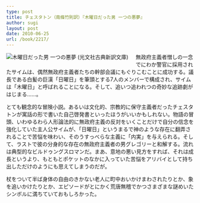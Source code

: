 ```yaml
---
type: post
title: チェスタトン（南條竹則訳）『木曜日だった男 一つの悪夢』
author: sugi
layout: post
date: 2010-06-25
url: /book/2217/
---
```

<a href="http://www.amazon.co.jp/exec/obidos/ASIN/4334751571/chezsugi-22/ref=nosim/" onclick="_gaq.push(['_trackEvent', 'outbound-article', 'http://www.amazon.co.jp/exec/obidos/ASIN/4334751571/chezsugi-22/ref=nosim/', '']);" name="amazletlink" target="_blank"><img src="http://i0.wp.com/ecx.images-amazon.com/images/I/413tUJl5tdL._SL160_.jpg?w=660" alt="木曜日だった男 一つの悪夢 (光文社古典新訳文庫)" class="alignleft" style="float: left; margin: 0 20px 20px 0;" data-recalc-dims="1" /></a>

無政府主義者憎しの一念でにわか警官に採用されたサイムは、偶然無政府主義者たちの幹部会議にもぐりこむことに成功する。議長である白髪の巨漢「日曜日」を筆頭とする7人のメンバーで構成され、サイムは「木曜日」と呼ばれることになる。そして、追いつ追われつの奇妙な追跡劇がはじまる......。

とても観念的な冒険小説。あるいは文化的、宗教的に保守主義者だったチェスタトンが寓話の形で書いた自己啓発書といったほうがいいかもしれない。物語の冒頭、いわゆるわら人形論法的に無政府主義の反対をいくことだけで自分の信念を強化していた主人公サイムが、「日曜日」というまるで神のような存在に翻弄されることで苦悩を味わい、そのうすっべらな主義に「内実」を与えられる。そして、ラストで彼の分身的な存在の無政府主義者の男グレゴリーと和解する。流れは典型的なビルドゥングスロマンだ。まあ、意地の悪い見方をすれば、それは成長というより、もともとポケットのなかに入っていた苦悩をアリバイとして持ち出しただけのようにも思えてしまうのだが。

杖をついて半ば身体の自由のきかない老人に町中おいかけまわされたりとか、象を追いかけたりとか、エピソードがとにかく荒唐無稽でかつさまざまな謎めいたシンボルに満ちていておもしろかった。

